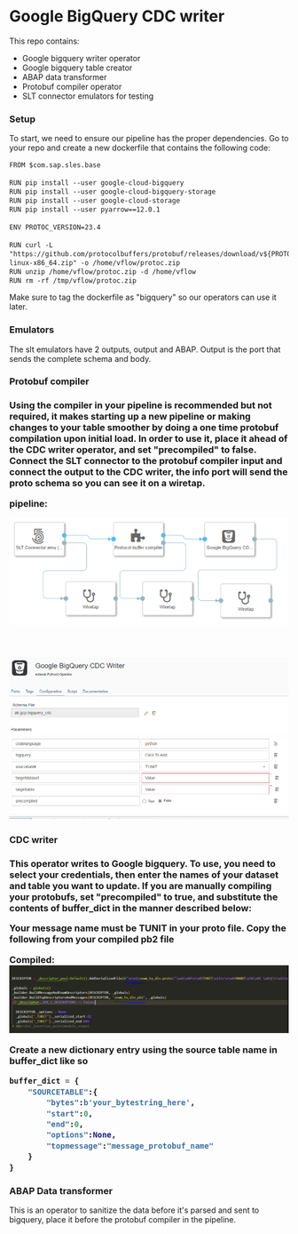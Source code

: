 <h1>Google BigQuery CDC writer</h1>

This repo contains:
<ul>
    <li>Google bigquery writer operator</li>
    <li>Google bigquery table creator</li>
    <li>ABAP data transformer</li>
    <li>Protobuf compiler operator</li>
    <li>SLT connector emulators for testing</li>
</ul>

<h3>Setup</h3>


To start, we need to ensure our pipeline has the proper dependencies.
Go to your repo and create a new dockerfile that contains the following code: 

    FROM $com.sap.sles.base

    RUN pip install --user google-cloud-bigquery
    RUN pip install --user google-cloud-bigquery-storage
    RUN pip install --user google-cloud-storage
    RUN pip install --user pyarrow==12.0.1

    ENV PROTOC_VERSION=23.4

    RUN curl -L "https://github.com/protocolbuffers/protobuf/releases/download/v${PROTOC_VERSION}/protoc-${PROTOC_VERSION}-linux-x86_64.zip" -o /home/vflow/protoc.zip 
    RUN unzip /home/vflow/protoc.zip -d /home/vflow 
    RUN rm -rf /tmp/vflow/protoc.zip
    

Make sure to tag the dockerfile as "bigquery" so our operators can use it later.

<h3>Emulators</h3>

The slt emulators have 2 outputs, output and ABAP. Output is the port that sends the complete schema and body.

<h3>Protobuf compiler<h3>

<p>Using the compiler in your pipeline is recommended but not required, it makes starting up a new pipeline or making changes to your table smoother by doing a one time protobuf compilation upon initial load. In order to use it, place it ahead of the CDC writer operator, and set "precompiled" to false. Connect the SLT connector to the protobuf compiler input and connect the output to the CDC writer, the info port will send the proto schema so you can see it on a wiretap.</p>

pipeline:

<img src="pipeline.PNG"></img>

<br/>

<img src="CDCconfig.PNG"></img>

<h3>CDC writer<h3>

This operator writes to Google bigquery.
To use, you need to select your credentials, then enter the names of your dataset and table you want to update.
If you are manually compiling your protobufs, set "precompiled" to true, and substitute the contents of buffer_dict in the manner described below:

Your message name must be TUNIT in your proto file.
Copy the following from your compiled pb2 file

Compiled:
<img src="copythis.PNG"></img>

Create a new dictionary entry using the source table name in buffer_dict like so

``` python
buffer_dict = {
    "SOURCETABLE":{
        "bytes":b'your_bytestring_here',
        "start":0,
        "end":0,
        "options":None,
        "topmessage":"message_protobuf_name"
    }
}
```

<h3>ABAP Data transformer</h3>

This is an operator to sanitize the data before it's parsed and sent to bigquery, place it before the protobuf compiler in the pipeline.
